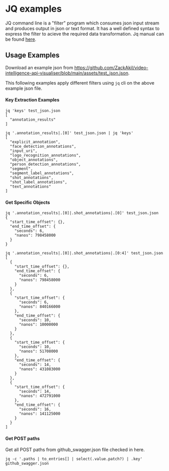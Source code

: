# JQ examples

JQ command line is a "filter" program which consumes json input stream and produces 
output in json or text format. It has a well defined syntax to express the filter
to acieve the required data transformation. Jq manual can be found [here](https://stedolan.github.io/jq/manual/).


## Usage Examples

Download an example json from https://github.com/ZackAkil/video-intelligence-api-visualiser/blob/main/assets/test_json.json.

This following examples apply different filters using `jq` cli on the above example json file.

#### Key Extraction Examples
```
jq 'keys' test_json.json
[
  "annotation_results"
]
```

```
jq '.annotation_results|.[0]' test_json.json | jq 'keys'
[
  "explicit_annotation",
  "face_detection_annotations",
  "input_uri",
  "logo_recognition_annotations",
  "object_annotations",
  "person_detection_annotations",
  "segment",
  "segment_label_annotations",
  "shot_annotations",
  "shot_label_annotations",
  "text_annotations"
]
```


#### Get Specific Objects

```
jq '.annotation_results|.[0]|.shot_annotations|.[0]' test_json.json 
{
  "start_time_offset": {},
  "end_time_offset": {
    "seconds": 6,
    "nanos": 798458000
  }
}

jq '.annotation_results|.[0]|.shot_annotations|.[0:4]' test_json.json 
[
  {
    "start_time_offset": {},
    "end_time_offset": {
      "seconds": 6,
      "nanos": 798458000
    }
  },
  {
    "start_time_offset": {
      "seconds": 6,
      "nanos": 840166000
    },
    "end_time_offset": {
      "seconds": 10,
      "nanos": 10000000
    }
  },
  {
    "start_time_offset": {
      "seconds": 10,
      "nanos": 51708000
    },
    "end_time_offset": {
      "seconds": 14,
      "nanos": 431083000
    }
  },
  {
    "start_time_offset": {
      "seconds": 14,
      "nanos": 472791000
    },
    "end_time_offset": {
      "seconds": 16,
      "nanos": 141125000
    }
  }
]
```

#### Get POST paths

Get all POST paths from github_swagger.json file checked in here.

```
jq -c '.paths | to_entries[] | select(.value.patch?) | .key' github_swagger.json
```



